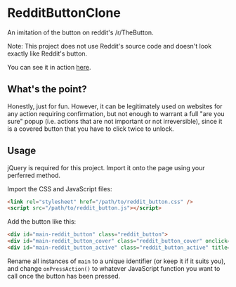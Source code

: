 # RedditButtonClone
An imitation of the button on reddit's /r/TheButton.

Note: This project does not use Reddit's source code and doesn't look exactly like Reddit's button.

You can see it in action [here](https://staticallytypedrice.github.io/RedditButtonClone/index.html).

## What's the point?

Honestly, just for fun. However, it can be legitimately used on websites for any action requiring confirmation, but not enough to warrant a full "are you sure" popup (i.e. actions that are not important or not irreversible), since it is a covered button that you have to click twice to unlock.

## Usage

jQuery is required for this project. Import it onto the page using your perferred method.

Import the CSS and JavaScript files:

```html
<link rel="stylesheet" href="/path/to/reddit_button.css" />
<script src="/path/to/reddit_button.js"></script>
```

Add the button like this:

```html
<div id="main-reddit_button" class="reddit_button">
<div id="main-reddit_button_cover" class="reddit_button_cover" onclick="reddit_button_unlock('main')"><p>Click Here...</p></div>
<div id="main-reddit_button_active" class="reddit_button_active" title="Press the button :P" onclick="onPressAction()"></div>
```

Rename all instances of `main` to a unique identifier (or keep it if it suits you), and change `onPressAction()` to whatever JavaScript function you want to call once the button has been pressed.
